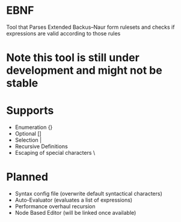 # EBNF
Tool that Parses Extended Backus–Naur form rulesets and checks if expressions are valid according to those rules
<h1> Note this tool is still under development and might not be stable </h1>

<h1> Supports </h1>
<ul>
  <li>Enumeration {} </li>
  <li>Optional [] </li>
  <li>Selection | </li>
  <li>Recursive Definitions <rule_name> </li>
  <li>Escaping of special characters \</li>
</ul>

<h1> Planned </h1>
<ul>
  <li>Syntax config file (overwrite default syntactical characters)</li>
  <li>Auto-Evaluator (evaluates a list of expressions)</li>
  <li>Performance overhaul recursion</li>
  <li>Node Based Editor (will be linked once available)</li>
</ul>
